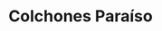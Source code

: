 ---
title: "Colchones Paraíso"
url: /sangolqui/colchones-paraiso-avenida-luis-cordero/
shop: Betten
---